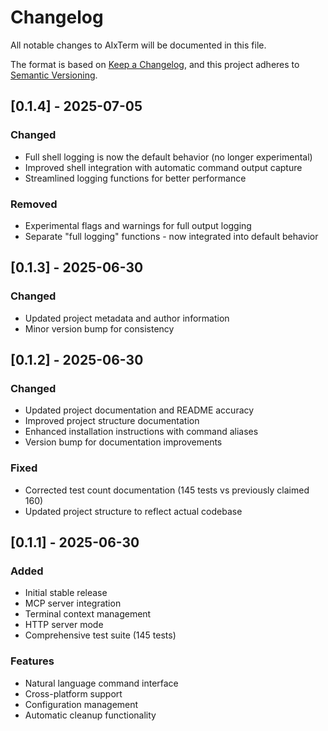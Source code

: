 # Changelog

All notable changes to AIxTerm will be documented in this file.

The format is based on [Keep a Changelog](https://keepachangelog.com/en/1.0.0/),
and this project adheres to [Semantic Versioning](https://semver.org/spec/v2.0.0.html).

## [0.1.4] - 2025-07-05

### Changed
- Full shell logging is now the default behavior (no longer experimental)
- Improved shell integration with automatic command output capture
- Streamlined logging functions for better performance

### Removed
- Experimental flags and warnings for full output logging
- Separate "full logging" functions - now integrated into default behavior

## [0.1.3] - 2025-06-30

### Changed
- Updated project metadata and author information
- Minor version bump for consistency

## [0.1.2] - 2025-06-30

### Changed
- Updated project documentation and README accuracy
- Improved project structure documentation
- Enhanced installation instructions with command aliases
- Version bump for documentation improvements

### Fixed
- Corrected test count documentation (145 tests vs previously claimed 160)
- Updated project structure to reflect actual codebase

## [0.1.1] - 2025-06-30

### Added
- Initial stable release
- MCP server integration
- Terminal context management
- HTTP server mode
- Comprehensive test suite (145 tests)

### Features
- Natural language command interface
- Cross-platform support
- Configuration management
- Automatic cleanup functionality
